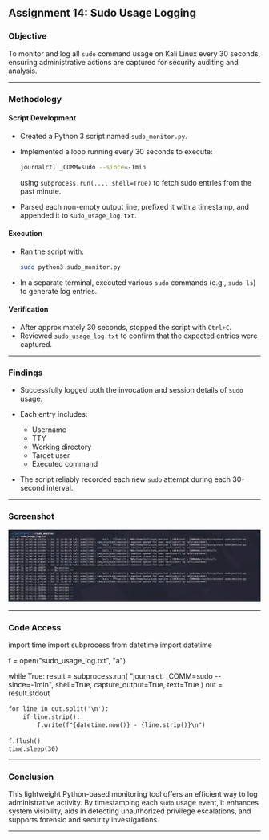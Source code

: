 ## **Assignment 14: Sudo Usage Logging**

### **Objective**

To monitor and log all `sudo` command usage on Kali Linux every 30 seconds, ensuring administrative actions are captured for security auditing and analysis.

---

### **Methodology**

#### **Script Development**

* Created a Python 3 script named `sudo_monitor.py`.

* Implemented a loop running every 30 seconds to execute:

  ```bash
  journalctl _COMM=sudo --since=-1min
  ```

  using `subprocess.run(..., shell=True)` to fetch sudo entries from the past minute.

* Parsed each non-empty output line, prefixed it with a timestamp, and appended it to `sudo_usage_log.txt`.

#### **Execution**

* Ran the script with:

  ```bash
  sudo python3 sudo_monitor.py
  ```
* In a separate terminal, executed various `sudo` commands (e.g., `sudo ls`) to generate log entries.

#### **Verification**

* After approximately 30 seconds, stopped the script with `Ctrl+C`.
* Reviewed `sudo_usage_log.txt` to confirm that the expected entries were captured.

---

### **Findings**

* Successfully logged both the invocation and session details of `sudo` usage.

* Each entry includes:

  * Username
  * TTY
  * Working directory
  * Target user
  * Executed command

* The script reliably recorded each new `sudo` attempt during each 30-second interval.

---

### **Screenshot**

![sudo usage output](/images/output.png)

---

### **Code Access**

import time
import subprocess
from datetime import datetime

f = open("sudo_usage_log.txt", "a")

while True:
    result = subprocess.run(
        "journalctl _COMM=sudo --since=-1min",
        shell=True,
        capture_output=True,
        text=True
    )
    out = result.stdout

    for line in out.split('\n'):
        if line.strip():
            f.write(f"{datetime.now()} - {line.strip()}\n")

    f.flush()
    time.sleep(30)

---

### **Conclusion**

This lightweight Python-based monitoring tool offers an efficient way to log administrative activity. By timestamping each `sudo` usage event, it enhances system visibility, aids in detecting unauthorized privilege escalations, and supports forensic and security investigations.

---

